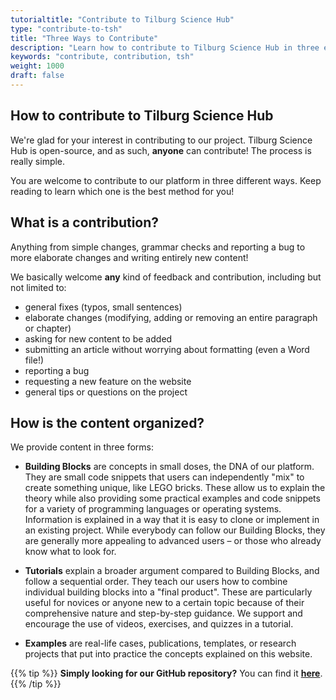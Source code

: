 ```yaml
---
tutorialtitle: "Contribute to Tilburg Science Hub"
type: "contribute-to-tsh"
title: "Three Ways to Contribute"
description: "Learn how to contribute to Tilburg Science Hub in three easy ways."
keywords: "contribute, contribution, tsh"
weight: 1000
draft: false
---
```


## How to contribute to Tilburg Science Hub

We're glad for your interest in contributing to our project. Tilburg Science Hub is open-source, and as such, **anyone** can contribute! The process is really simple.

You are welcome to contribute to our platform in three different ways. Keep reading to learn which one is the best method for you!

## What is a contribution?

Anything from simple changes, grammar checks and reporting a bug to more elaborate changes and writing entirely new content!

We basically welcome **any** kind of feedback and contribution, including but not limited to:

- general fixes (typos, small sentences)
- elaborate changes (modifying, adding or removing an entire paragraph or chapter)
- asking for new content to be added
- submitting an article without worrying about formatting (even a Word file!)
- reporting a bug
- requesting a new feature on the website
- general tips or questions on the project


## How is the content organized?

We provide content in three forms:

- **Building Blocks** are concepts in small doses, the DNA of our platform. They are small code snippets that users can independently "mix" to create something unique, like LEGO bricks. These allow us to explain the theory while also providing some practical examples and code snippets for a variety of programming languages or operating systems. Information is explained in a way that it is easy to clone or implement in an existing project. While everybody can follow our Building Blocks, they are generally more appealing to advanced users – or those who already know what to look for.

- **Tutorials** explain a broader argument compared to Building Blocks, and follow a sequential order. They teach our users how to combine individual building blocks into a "final product". These are particularly useful for novices or anyone new to a certain topic because of their comprehensive nature and step-by-step guidance. We support and encourage the use of videos, exercises, and quizzes in a tutorial.

- **Examples** are real-life cases, publications, templates, or research projects that put into practice the concepts explained on this website.

{{% tip %}}
**Simply looking for our GitHub repository?**
You can find it **[here](https://github.com/tilburgsciencehub/tsh-website)**.
{{% /tip %}}
